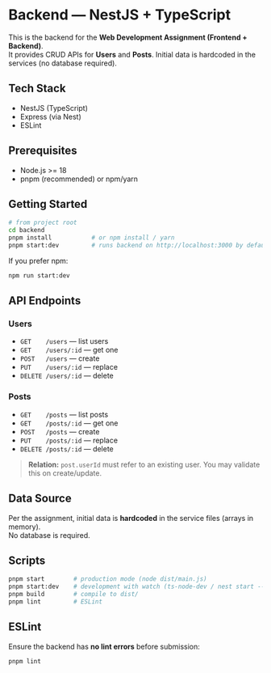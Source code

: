 # Backend — NestJS + TypeScript

This is the backend for the **Web Development Assignment (Frontend + Backend)**.  
It provides CRUD APIs for **Users** and **Posts**. Initial data is hardcoded in the services (no database required).

## Tech Stack
- NestJS (TypeScript)
- Express (via Nest)
- ESLint

## Prerequisites
- Node.js >= 18
- pnpm (recommended) or npm/yarn

## Getting Started
```bash
# from project root
cd backend
pnpm install           # or npm install / yarn
pnpm start:dev         # runs backend on http://localhost:3000 by default
```
If you prefer npm:
```bash
npm run start:dev
```

## API Endpoints

### Users
- `GET    /users` — list users
- `GET    /users/:id` — get one
- `POST   /users` — create
- `PUT    /users/:id` — replace
- `DELETE /users/:id` — delete

### Posts
- `GET    /posts` — list posts
- `GET    /posts/:id` — get one
- `POST   /posts` — create
- `PUT    /posts/:id` — replace
- `DELETE /posts/:id` — delete

> **Relation:** `post.userId` must refer to an existing user. You may validate this on create/update.

## Data Source
Per the assignment, initial data is **hardcoded** in the service files (arrays in memory).  
No database is required.

## Scripts
```bash
pnpm start        # production mode (node dist/main.js)
pnpm start:dev    # development with watch (ts-node-dev / nest start --watch)
pnpm build        # compile to dist/
pnpm lint         # ESLint
```

## ESLint
Ensure the backend has **no lint errors** before submission:
```bash
pnpm lint
```

